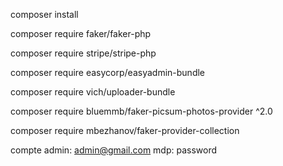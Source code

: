 composer install

composer require faker/faker-php

composer require stripe/stripe-php

composer require easycorp/easyadmin-bundle

composer require vich/uploader-bundle

composer require bluemmb/faker-picsum-photos-provider ^2.0

composer require mbezhanov/faker-provider-collection

compte admin: admin@gmail.com mdp: password
